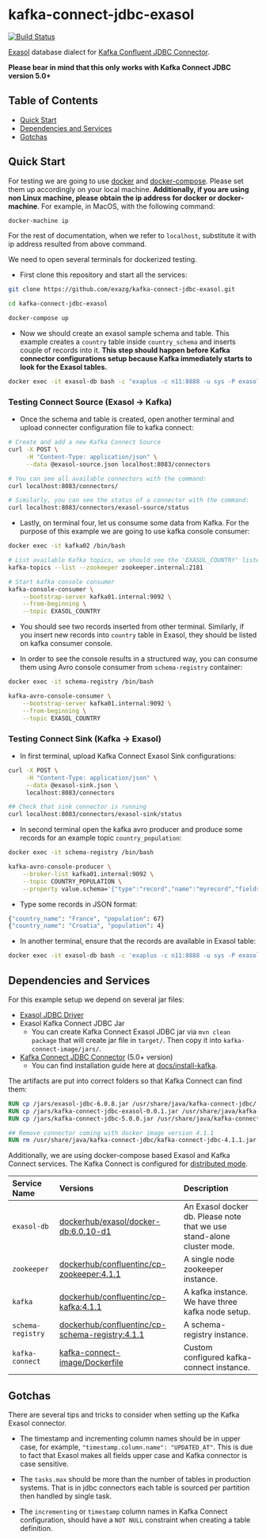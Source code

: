# kafka-connect-jdbc-exasol

[![Build Status](https://travis-ci.org/EXASOL/kafka-connect-jdbc-exasol.svg?branch=master)][travis]

[Exasol][exasol] database dialect for [Kafka Confluent JDBC
Connector][kafka-jdbc].

**Please bear in mind that this only works with Kafka Connect JDBC version
5.0+**

## Table of Contents

* [Quick Start](#quick-start)
* [Dependencies and Services](#dependencies-and-services)
* [Gotchas](#gotchas)

## Quick Start

For testing we are going to use [docker][docker] and
[docker-compose][docker-compose]. Please set them up accordingly on your local
machine. **Additionally, if you are using non Linux machine, please obtain the
ip address for docker or docker-machine**. For example, in MacOS, with the
following command:

```bash
docker-machine ip
```

For the rest of documentation, when we refer to `localhost`, substitute it with
ip address resulted from above command.

We need to open several terminals for dockerized testing.

* First clone this repository and start all the services:

```bash
git clone https://github.com/exazg/kafka-connect-jdbc-exasol.git

cd kafka-connect-jdbc-exasol

docker-compose up
```

* Now we should create an exasol sample schema and table. This example creates a
  `country` table inside `country_schema` and inserts couple of records into it.
  **This step should happen before Kafka connector configurations setup because
  Kafka immediately starts to look for the Exasol tables.**

```bash
docker exec -it exasol-db bash -c "exaplus -c n11:8888 -u sys -P exasol -f /test/country.sql"
```

### Testing Connect Source (Exasol -> Kafka)

* Once the schema and table is created, open another terminal and upload
  connecter configuration file to kafka connect:

```bash
# Create and add a new Kafka Connect Source
curl -X POST \
     -H "Content-Type: application/json" \
     --data @exasol-source.json localhost:8083/connectors

# You can see all available connectors with the command:
curl localhost:8083/connectors/

# Similarly, you can see the status of a connector with the command:
curl localhost:8083/connectors/exasol-source/status
```

* Lastly, on terminal four, let us consume some data from Kafka. For the purpose
  of this example we are going to use kafka console consumer:

```bash
docker exec -it kafka02 /bin/bash

# List available Kafka topics, we should see the 'EXASOL_COUNTRY' listed.
kafka-topics --list --zookeeper zookeeper.internal:2181

# Start kafka console consumer
kafka-console-consumer \
    --bootstrap-server kafka01.internal:9092 \
    --from-beginning \
    --topic EXASOL_COUNTRY
```

* You should see two records inserted from other terminal. Similarly, if you
  insert new records into `country` table in Exasol, they should be listed on
  kafka consumer console.

* In order to see the console results in a structured way, you can consume them
  using Avro console consumer from `schema-registry` container:

```bash
docker exec -it schema-registry /bin/bash

kafka-avro-console-consumer \
    --bootstrap-server kafka01.internal:9092 \
    --from-beginning \
    --topic EXASOL_COUNTRY
```

### Testing Connect Sink (Kafka -> Exasol)

* In first terminal, upload Kafka Connect Exasol Sink configurations:

```bash
curl -X POST \
     -H "Content-Type: application/json" \
     --data @exasol-sink.json \
     localhost:8083/connectors

## Check that sink connector is running
curl localhost:8083/connectors/exasol-sink/status
```

* In second terminal open the kafka avro producer and produce some records for
  an example topic `country_population`:

```bash
docker exec -it schema-registry /bin/bash

kafka-avro-console-producer \
    --broker-list kafka01.internal:9092 \
    --topic COUNTRY_POPULATION \
    --property value.schema='{"type":"record","name":"myrecord","fields":[{"name":"country_name","type":"string"},{"name":"population", "type": "long"}]}'
```

* Type some records in JSON format:

```bash
{"country_name": "France", "population": 67}
{"country_name": "Croatia", "population": 4}
```

* In another terminal, ensure that the records are available in Exasol table:

```bash
docker exec -it exasol-db bash -c 'exaplus -c n11:8888 -u sys -P exasol -sql "SELECT * FROM country_schema.country_population;"'
```

## Dependencies and Services

For this example setup we depend on several jar files:

* [Exasol JDBC Driver][exa-jdbc-driver]
* Exasol Kafka Connect JDBC Jar
  * You can create Kafka Connect Exasol JDBC jar via `mvn clean package` that
    will create jar file in `target/`. Then copy it into
    `kafka-connect-image/jars/`.
* [Kafka Connect JDBC Connector][kafka-jdbc] (5.0+ version)
  * You can find installation guide here at [docs/install-kafka](docs/install-kafka.md).

The artifacts are put into correct folders so that Kafka Connect can find
them:

```dockerfile
RUN cp /jars/exasol-jdbc-6.0.8.jar /usr/share/java/kafka-connect-jdbc/
RUN cp /jars/kafka-connect-jdbc-exasol-0.0.1.jar /usr/share/java/kafka-connect-jdbc/
RUN cp /jars/kafka-connect-jdbc-5.0.0.jar /usr/share/java/kafka-connect-jdbc/

## Remove connector coming with docker image version 4.1.1
RUN rm /usr/share/java/kafka-connect-jdbc/kafka-connect-jdbc-4.1.1.jar
```

Additionally, we are using docker-compose based Exasol and Kafka Connect
services. The Kafka Connect is configured for [distributed
mode][kafka-dist-mode].

| Service Name | Versions | Description |
| :---         | :---     | :---        |
| `exasol-db` | [dockerhub/exasol/docker-db:6.0.10-d1][dh-exadb] | An Exasol docker db. Please note that we use stand-alone cluster mode. |
| `zookeeper` | [dockerhub/confluentinc/cp-zookeeper:4.1.1][dh-cpzk] | A single node zookeeper instance. |
| `kafka` | [dockerhub/confluentinc/cp-kafka:4.1.1][dh-cpkf] | A kafka instance. We have three kafka node setup. |
| `schema-registry` | [dockerhub/confluentinc/cp-schema-registry:4.1.1][dh-cpsr] | A schema-registry instance. |
| `kafka-connect` | [kafka-connect-image/Dockerfile](kafka-connect-image/Dockerfile) | Custom configured kafka-connect instance. |

## Gotchas

There are several tips and tricks to consider when setting up the Kafka Exasol
connector.

* The timestamp and incrementing column names should be in upper case, for
  example, `"timestamp.column.name": "UPDATED_AT"`. This is due to fact that
  Exasol makes all fields upper case and Kafka connector is case sensitive.

* The `tasks.max` should be more than the number of tables in production
  systems. That is in jdbc connectors each table is sourced per partition then
  handled by single task.

* The `incrementing` or `timestamp` column names in Kafka Connect configuration,
  should have a `NOT NULL` constraint when creating a table definition.

[exasol]: https://www.exasol.com/en/
[kafka-jdbc]: https://github.com/confluentinc/kafka-connect-jdbc
[kafka-connect]: http://kafka.apache.org/documentation.html#connect
[kafka-dist-mode]: https://docs.confluent.io/current/connect/userguide.html#distributed-mode
[docker]: https://www.docker.com/
[docker-compose]: https://docs.docker.com/compose/
[dh-exadb]: https://hub.docker.com/r/exasol/docker-db/
[dh-cpzk]: https://hub.docker.com/r/confluentinc/cp-zookeeper/
[dh-cpkf]: https://hub.docker.com/r/confluentinc/cp-kafka/
[dh-cpsr]: https://hub.docker.com/r/confluentinc/cp-schema-registry/
[exa-jdbc-driver]: https://maven.exasol.com/artifactory/webapp/#/artifacts/browse/tree/General/exasol-releases/com/exasol/exasol-jdbc/6.0.8/exasol-jdbc-6.0.8.jar
[travis]: https://travis-ci.org/EXASOL/kafka-connect-jdbc-exasol
